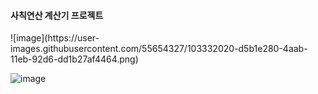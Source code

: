 <h4>사칙연산 계산기 프로젝트</h4>
![image](https://user-images.githubusercontent.com/55654327/103332020-d5b1e280-4aab-11eb-92d6-dd1b27af4464.png)

![image](https://user-images.githubusercontent.com/55654327/103332065-ff6b0980-4aab-11eb-8ec4-2eecd93375e5.png)
